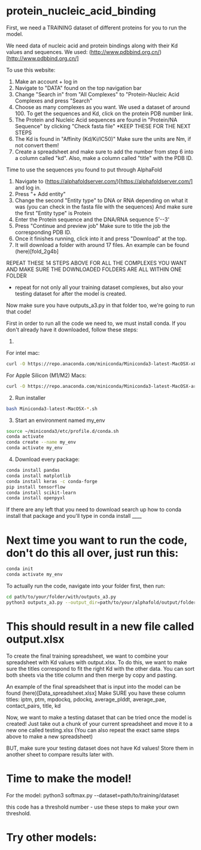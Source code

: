 # protein_nucleic_acid_binding

First, we need a TRAINING dataset of different proteins for you to run the model. 

We need data of nucleic acid and protein bindings along with their Kd values and sequences.
We used: (http://www.pdbbind.org.cn/)[http://www.pdbbind.org.cn/]

To use this website:
1. Make an account + log in
2. Navigate to "DATA" found on the top navigation bar
3. Change "Search in" from "All Complexes" to "Protein-Nucleic Acid Complexes and press "Search"
4. Choose as many complexes as you want. We used a dataset of around 100. To get the sequences and Kd, click on the protein PDB number link.
5. The Protein and Nucleic Acid sequences are found in "Protein/NA Sequence" by clicking "Check fasta file" *KEEP THESE FOR THE NEXT STEPS
6. The Kd is found in "Affinity (Kd/Ki/IC50)" Make sure the units are Nm, if not convert them!
7. Create a spreadsheet and make sure to add the number from step 6 into a column called "kd". Also, make a column called "title" with the PDB ID.

Time to use the sequences you found to put through AlphaFold

1. Navigate to (https://alphafoldserver.com/)[https://alphafoldserver.com/] and log in.
2. Press "+ Add entity"
3. Change the second "Entity type" to DNA or RNA depending on what it was (you can check in the fasta file with the sequences) And make sure the first "Entity type" is Protein
4. Enter the Protein sequence and the DNA/RNA sequence 5'--3'
5. Press "Continue and preview job" Make sure to title the job the corresponding PDB ID.
6. Once it finishes running, click into it and press "Download" at the top.
7. It will download a folder with around 17 files. An example can be found (here)[fold_2g4b]

REPEAT THESE 14 STEPS ABOVE FOR ALL THE COMPLEXES YOU WANT AND MAKE SURE THE DOWNLOADED FOLDERS ARE ALL WITHIN ONE FOLDER
* repeat for not only all your training dataset complexes, but also your testing dataset for after the model is created.

Now make sure you have outputs_a3.py in that folder too, we're going to run that code!

First in order to run all the code we need to, we must install conda. If you don't already have it downloaded, follow these steps:

1.

For intel mac:
```bash
curl -O https://repo.anaconda.com/miniconda/Miniconda3-latest-MacOSX-x86_64.sh
```
For Apple Silicon (M1/M2) Macs:
```bash
curl -O https://repo.anaconda.com/miniconda/Miniconda3-latest-MacOSX-arm64.sh
```

2. Run installer
```bash
bash Miniconda3-latest-MacOSX-*.sh
```

3. Start an environment named my_env
```bash
source ~/miniconda3/etc/profile.d/conda.sh
conda activate
conda create --name my_env
conda activate my_env
```

4. Download every package:
```bash
conda install pandas
conda install matplotlib
conda install keras -c conda-forge
pip install tensorflow
conda install scikit-learn
conda install openpyxl
```
If there are any left that you need to download search up how to conda install that package and you'll type in conda install ____

# Next time you want to run the code, don't do this all over, just run this:
```bash
conda init
conda activate my_env
```

To actually run the code, navigate into your folder first, then run:
```bash
cd path/to/your/folder/with/outputs_a3.py
python3 outputs_a3.py --output_dir=path/to/your/alphafold/output/folders
```
# This should result in a new file called output.xlsx

To create the final training spreadsheet, we want to combine your spreadsheet with Kd values with output.xlsx.
To do this, we want to make sure the titles correspond to fit the right Kd with the other data. 
You can sort both sheets via the title column and then merge by copy and pasting.

An example of the final spreadsheet that is input into the model can be found (here)[Data_spreadsheet.xlsx]
Make SURE you have these column titles: iptm,	ptm,	mpdockq,	pdockq,	average_plddt,	average_pae,	contact_pairs,	title,	kd

Now, we want to make a testing dataset that can be tried once the model is created!
Just take out a chunk of your current spreadsheet and move it to a new one called testing.xlsx
(You can also repeat the exact same steps above to make a new spreadsheet)

BUT, make sure your testing dataset does not have Kd values! Store them in another sheet to compare results later with. 

# Time to make the model!
For the model:
python3 softmax.py --dataset=path/to/training/dataset

this code has a threshold number - use these steps to make your own threshold.

# Try other models:
